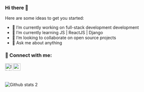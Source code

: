 ### Hi there 👋

Here are some ideas to get you started:

- 🔭 I’m currently working on full-stack development development
- 🌱 I’m currently learning JS | ReactJS | Django
- 👯 I’m looking to collaborate on open source projects
- 💬 Ask me about anything
### 📩 Connect with me:

[<img align="left" alt="linkedin | LinkedIn" width="24px" src="https://raw.githubusercontent.com/peterthehan/peterthehan/master/assets/linkedin.svg" />][linkedin]
[<img align="left" height="24" width="24" src="https://cdn.jsdelivr.net/npm/simple-icons@v4/icons/gmail.svg" />][gmail]

<br />

[linkedin]: https://www.linkedin.com/in/%C3%BClfet-kacay/
[gmail]: mailto:ukacay87@gmail.com
<br />

![Github stats 2](https://github-readme-stats.vercel.app/api?username=UlftKcy&show_icons=true&theme=radical)
